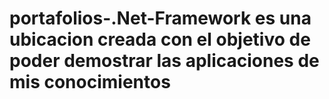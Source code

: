 # portafolios-.Net-Framework es una ubicacion creada con el objetivo de poder demostrar las aplicaciones de mis conocimientos
